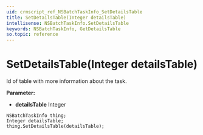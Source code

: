```yaml
---
uid: crmscript_ref_NSBatchTaskInfo_SetDetailsTable
title: SetDetailsTable(Integer detailsTable)
intellisense: NSBatchTaskInfo.SetDetailsTable
keywords: NSBatchTaskInfo, GetDetailsTable
so.topic: reference
---
```


# SetDetailsTable(Integer detailsTable)

Id of table with more information about the task.

**Parameter:** 
* **detailsTable** Integer

```crmscript
NSBatchTaskInfo thing;
Integer detailsTable;
thing.SetDetailsTable(detailsTable);
```

